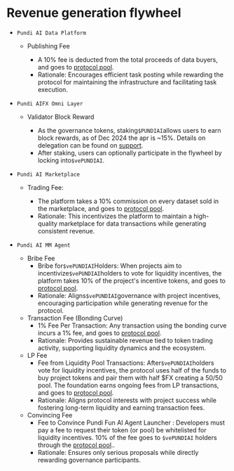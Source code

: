 # Revenue generation flywheel

* `Pundi AI Data Platform`
  *   Publishing Fee

      * A 10% fee is deducted from the total proceeds of data buyers, and goes to [protocol pool](protocol-pool.md).
      * Rationale: Encourages efficient task posting while rewarding the protocol for maintaining the infrastructure and facilitating task execution.


* `Pundi AIFX Omni Layer`
  *   Validator Block Reward

      * As the governance tokens, staking`$PUNDIAI`allows users to earn block rewards, as of Dec 2024 the apr is \~15%. Details on delegation can be found on [support](https://support.functionx.io/hc/en-us/articles/900004371166-How-to-delegate-FX-to-a-validator).
      * After staking, users can optionally participate in the flywheel by locking into`$vePUNDIAI`.


* `Pundi AI Marketplace`
  *   Trading Fee:&#x20;

      * The platform takes a 10% commission on every dataset sold in the marketplace, and goes to [protocol pool](protocol-pool.md).
      * Rationale: This incentivizes the platform to maintain a high-quality marketplace for data transactions while generating consistent revenue.


* `Pundi AI MM Agent`
  * Bribe Fee
    * Bribe for`$vePUNDIAI`Holders: When projects aim to incentivize`$vePUNDIAI`holders to vote for liquidity incentives, the platform takes 10% of the project's incentive tokens, and goes to [protocol pool](protocol-pool.md).
    * Rationale: Aligns`$vePUNDIAI`governance with project incentives, encouraging participation while generating revenue for the protocol.
  * Transaction Fee (Bonding Curve)
    * 1% Fee Per Transaction: Any transaction using the bonding curve incurs a 1% fee, and goes to [protocol pool](protocol-pool.md).
    * Rationale: Provides sustainable revenue tied to token trading activity, supporting liquidity dynamics and the ecosystem.
  * LP Fee
    * Fee from Liquidity Pool Transactions: After`$vePUNDIAI`holders vote for liquidity incentives, the protocol uses half of the funds to buy project tokens and pair them with half $FX creating a 50/50 pool. The foundation earns ongoing fees from LP transactions, and goes to [protocol pool](protocol-pool.md).
    * Rationale: Aligns protocol interests with project success while fostering long-term liquidity and earning transaction fees.
  * Convincing Fee
    * Fee to Convince Pundi Fun AI Agent Launcher : Developers must pay a fee to request their token (or pool) be whitelisted for liquidity incentives. 10% of the fee goes to `$vePUNDIAI` holders through the [protocol pool](protocol-pool.md)..
    * Rationale: Ensures only serious proposals while directly rewarding governance participants.
